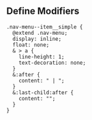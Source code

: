 ## Define Modifiers

    .nav-menu--item__simple {
      @extend .nav-menu;
      display: inline;
      float: none;
      & > a {
        line-height: 1;
        text-decoration: none;
      }
      &:after {
        content: " | ";
      }
      &:last-child:after {
        content: "";
      }
    }
